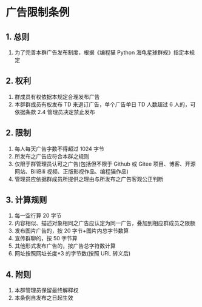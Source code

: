 # 广告限制条例

## 1. 总则

1. 为了完善本群广告发布制度，根据《编程猫 Python 海龟星球群规》指定本规定

## 2. 权利

1. 群成员有权依据本规定合理发布广告
2. 本群群成员有权发布 TD 来退订广告，单个广告单日 TD 人数超过 6 人的，可依据条款 2.4 管理员决定禁止发布

## 2. 限制

1. 每人每天广告字数不得超过 1024 字节
2. 所发布之广告应符合本群之规则
3. 仅限于群管理员认可之广告(包括但不限于 Github 或 Gitee 项目、博客、开源网站、BiliBili 视频、正版影视作品、编程猫作品)
4. 管理员应依据群成员所提供之理由与所发布之广告客观公正判断

## 3. 计算规则

1. 每一空行算 20 字节
2. 内容相似、描述对象相同之广告应认定为同一广告，叠加到相应群成员之限额
3. 发布图片广告的，按 20 字节+图片内总字节数算
4. 宣传群聊的，按 50 字节算
5. 其他形式发布广告的，按广告总字符数计算
6. 网址按照网址长度\*3 的字节数(按照 URL 转义后)

## 4. 附则

1. 本群管理员保留最终解释权
2. 本条例自发布之日起生效
